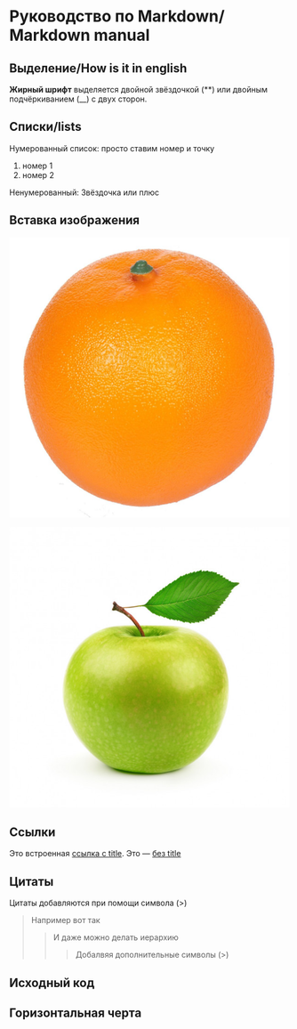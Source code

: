 # Руководство по Markdown/ Markdown manual

## Выделение/How is it in english

**Жирный шрифт** выделяется двойной звёздочкой (**) или двойным подчёркиванием (__) с двух сторон.


## Списки/lists

Нумерованный список: просто ставим номер и точку
1. номер 1
2. номер 2

Ненумерованный:
Звёздочка или плюс


## Вставка изображения

![Это апельсин](4a58c6a9afdcf2f8a6104d2996d09dea.jpg)



![Это яблоко](depositphotos_12089121-stock-photo-green-apple-with-leaf.jpg)

## Ссылки

Это встроенная [ссылка с title](http://example.com/link "Я ссылка"). Это — [без title](http://example.com/link)

## Цитаты

Цитаты добавляются при помощи символа (>)

>Например вот так
>> И даже можно делать иерархию
>>> Добалвяя дополнительные символы (>)

## Исходный код

## Горизонтальная черта
